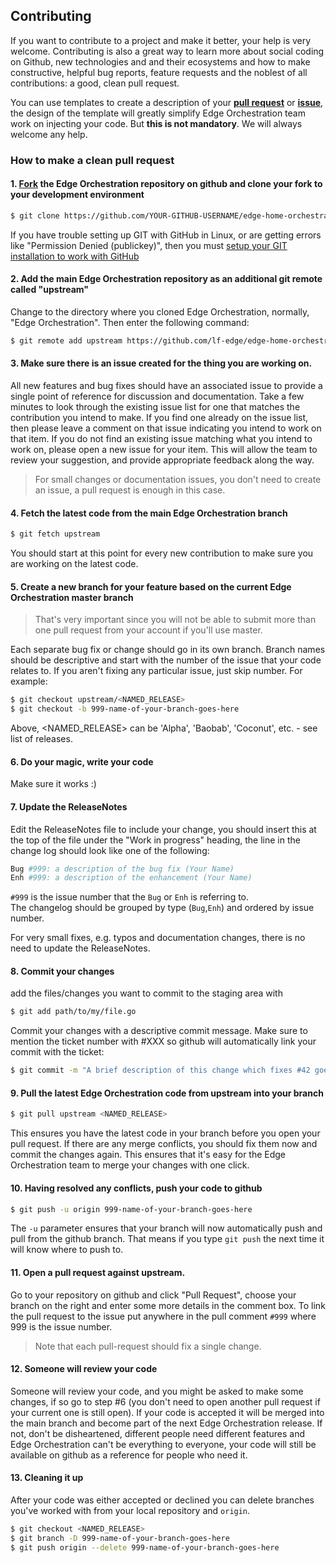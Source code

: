 ## Contributing

If you want to contribute to a project and make it better, your help is very
welcome. Contributing is also a great way to learn more about social coding on
Github, new technologies and and their ecosystems and how to make constructive,
helpful bug reports, feature requests and the noblest of all contributions:
a good, clean pull request.

You can use templates to create a description of your
[**pull request**](PULL_REQUEST_TEMPLATE.md) or [**issue**](ISSUE_TEMPLATE.md),
the design of the template will greatly simplify Edge Orchestration team work on
injecting your code. But **this is not mandatory**. We will always welcome any
help.

### How to make a clean pull request

#### 1. [Fork](http://help.github.com/fork-a-repo/) the Edge Orchestration repository on github and clone your fork to your development environment
```sh
$ git clone https://github.com/YOUR-GITHUB-USERNAME/edge-home-orchestration-go.git
```
If you have trouble setting up GIT with GitHub in Linux, or are getting errors like "Permission Denied (publickey)", then you must [setup your GIT installation to work with GitHub](http://help.github.com/linux-set-up-git/)

#### 2. Add the main Edge Orchestration repository as an additional git remote called "upstream"
Change to the directory where you cloned Edge Orchestration, normally, "Edge Orchestration". Then enter the following command:
```sh
$ git remote add upstream https://github.com/lf-edge/edge-home-orchestration-go
```

#### 3. Make sure there is an issue created for the thing you are working on.

All new features and bug fixes should have an associated issue to provide a single point of reference for discussion and documentation. Take a few minutes to look through the existing issue list for one that matches the contribution you intend to make. If you find one already on the issue list, then please leave a comment on that issue indicating you intend to work on that item. If you do not find an existing issue matching what you intend to work on, please open a new issue for your item. This will allow the team to review your suggestion, and provide appropriate feedback along the way.

> For small changes or documentation issues, you don't need to create an issue, a pull request is enough in this case.

#### 4. Fetch the latest code from the main Edge Orchestration branch
```sh
$ git fetch upstream
```
You should start at this point for every new contribution to make sure you are working on the latest code.

#### 5. Create a new branch for your feature based on the current Edge Orchestration master branch

> That's very important since you will not be able to submit more than one pull request from your account if you'll use master.

Each separate bug fix or change should go in its own branch. Branch names should be descriptive and start with the number of the issue that your code relates to. If you aren't fixing any particular issue, just skip number. For example:
```sh
$ git checkout upstream/<NAMED_RELEASE>
$ git checkout -b 999-name-of-your-branch-goes-here
```
Above, <NAMED_RELEASE> can be 'Alpha', 'Baobab', 'Coconut', etc. - see list of releases.

#### 6. Do your magic, write your code
Make sure it works :)

#### 7. Update the ReleaseNotes
Edit the ReleaseNotes file to include your change, you should insert this at the top of the file under the "Work in progress" heading, the line in the change log should look like one of the following:
```sh
Bug #999: a description of the bug fix (Your Name)
Enh #999: a description of the enhancement (Your Name)
```
`#999` is the issue number that the `Bug` or `Enh` is referring to.  
The changelog should be grouped by type (`Bug`,`Enh`) and ordered by issue number.

For very small fixes, e.g. typos and documentation changes, there is no need to update the ReleaseNotes.

#### 8. Commit your changes

add the files/changes you want to commit to the staging area with
```sh
$ git add path/to/my/file.go
```

Commit your changes with a descriptive commit message. Make sure to mention the ticket number with #XXX so github will automatically link your commit with the ticket:
```sh
$ git commit -m "A brief description of this change which fixes #42 goes here" --signoff
```

#### 9. Pull the latest Edge Orchestration code from upstream into your branch
```sh
$ git pull upstream <NAMED_RELEASE>
```
This ensures you have the latest code in your branch before you open your pull request. If there are any merge conflicts, you should fix them now and commit the changes again. This ensures that it's easy for the Edge Orchestration team to merge your changes with one click.

#### 10. Having resolved any conflicts, push your code to github
```sh
$ git push -u origin 999-name-of-your-branch-goes-here
```

The `-u` parameter ensures that your branch will now automatically push and pull from the github branch. That means if you type `git push` the next time it will know where to push to.

#### 11. Open a pull request against upstream.
Go to your repository on github and click "Pull Request", choose your branch on the right and enter some more details in the comment box. To link the pull request to the issue put anywhere in the pull comment `#999` where 999 is the issue number.

> Note that each pull-request should fix a single change.

#### 12. Someone will review your code
Someone will review your code, and you might be asked to make some changes, if so go to step #6 (you don't need to open another pull request if your current one is still open). If your code is accepted it will be merged into the main branch and become part of the next Edge Orchestration release. If not, don't be disheartened, different people need different features and Edge Orchestration can't be everything to everyone, your code will still be available on github as a reference for people who need it.

#### 13. Cleaning it up

After your code was either accepted or declined you can delete branches you've worked with from your local repository and `origin`.
```sh
$ git checkout <NAMED_RELEASE>
$ git branch -D 999-name-of-your-branch-goes-here
$ git push origin --delete 999-name-of-your-branch-goes-here
```
